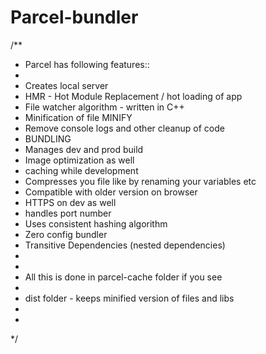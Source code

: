 # Parcel-bundler

/**
 * Parcel has following features::
 * 
 * Creates local server
 * HMR - Hot Module Replacement / hot loading of app
 * File watcher algorithm - written in C++
 * Minification of file  MINIFY
 * Remove console logs and other cleanup of code
 * BUNDLING
 * Manages dev and prod build
 * Image optimization as well
 * caching while development
 * Compresses you file like by renaming your variables etc
 * Compatible with older version on browser
 * HTTPS on dev as well
 * handles port number
 * Uses consistent hashing algorithm
 * Zero config bundler
 * Transitive Dependencies (nested dependencies)
 * 
 * 
 * All this is done in parcel-cache folder if you see
 * 
 * dist folder - keeps minified version of files and libs
 * 
 * 
 */
